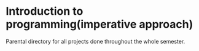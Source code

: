 # Introduction to programming(imperative approach)
Parental directory for all projects done throughout the whole semester.
